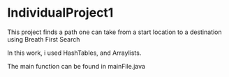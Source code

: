 # IndividualProject1
This project finds a path one can take from a start location to a destination using Breath First Search

In this work, i used HashTables, and Arraylists.



The main function can be found in mainFile.java

